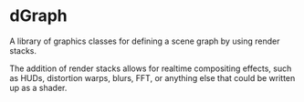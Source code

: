 # dGraph
A library of graphics classes for defining a scene graph by using render stacks.

The addition of render stacks allows for realtime compositing effects, such as HUDs, distortion warps, blurs, FFT, or anything else that could be written up as a shader.

